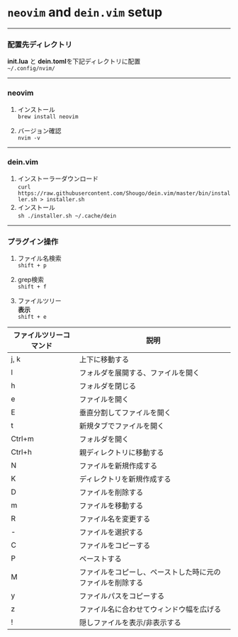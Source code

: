 # `neovim` and `dein.vim` setup
***
### 配置先ディレクトリ  
**init.lua** と **dein.toml**を下記ディレクトリに配置  
`~/.config/nvim/`
***
### neovim
1. インストール  
`brew install neovim`

1. バージョン確認  
`nvim -v`

***
### dein.vim  
1. インストーラーダウンロード  
`curl https://raw.githubusercontent.com/Shougo/dein.vim/master/bin/installer.sh > installer.sh`
1. インストール  
`sh ./installer.sh ~/.cache/dein`
***

### プラグイン操作
1. ファイル名検索  
`shift + p`

1. grep検索  
`shift + f`

1. ファイルツリー  
**表示**  
`shift + e`  

| ファイルツリーコマンド | 説明 |
| ---  | --- |
| j, k	| 上下に移動する |
| l |	フォルダを展開する、ファイルを開く |
| h	| フォルダを閉じる |
| e	| ファイルを開く |
| E	| 垂直分割してファイルを開く |
| t	| 新規タブでファイルを開く |
| Ctrl+m	| フォルダを開く |
| Ctrl+h	| 親ディレクトリに移動する |
| N	| ファイルを新規作成する |
| K	| ディレクトリを新規作成する |
| D	| ファイルを削除する |
| m	| ファイルを移動する |
| R	| ファイル名を変更する |
| -	| ファイルを選択する |
| C	| ファイルをコピーする |
| P	| ペーストする |
| M	| ファイルをコピーし、ペーストした時に元のファイルを削除する |
| y	| ファイルパスをコピーする |
| z	| ファイル名に合わせてウィンドウ幅を広げる |
| !	| 隠しファイルを表示/非表示する |

